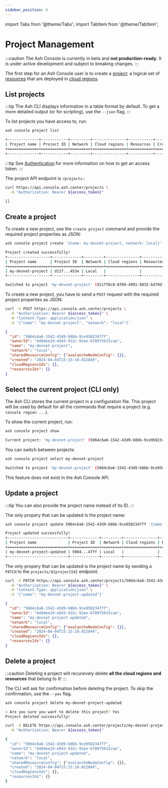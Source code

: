 ```yaml
---
sidebar_position: 4
---
```


import Tabs from '@theme/Tabs';
import TabItem from '@theme/TabItem';

# Project Management

:::caution
The Ash Console is currently in beta and **not production-ready**. It is under active development and subject to breaking changes.
:::

The first step for an Ash Console user is to create a [project](/docs/console/glossary#project): a logical set of [resources](/docs/console/glossary#resource) that are deployed in [cloud regions](/docs/console/glossary#cloud-region).

## List projects

<Tabs groupId="ash-console-client">
  <TabItem value="ash-cli" label="Using the Ash CLI" default>

:::tip
The Ash CLI displays information in a table format by default. To get a more detailed output (or for scripting), use the `--json` flag.
:::

To list projects you have access to, run:

```bash title="Command"
ash console project list
```

```bash title="Output"
+--------------+------------+---------+---------------+-----------+------------+
| Project name | Project ID | Network | Cloud regions | Resources | Created at |
+==============+============+=========+===============+===========+============+
+--------------+------------+---------+---------------+-----------+------------+
```

  </TabItem>
  <TabItem value="ash-api" label="Using the Ash Console API">

:::tip
See [Authentication](/docs/console/reference/authentication?ash-console-auth-client=ash-api) for more information on how to get an access token.
:::

The project API endpoint is `/projects`.:

```bash title="Command"
curl https://api.console.ash.center/projects \
  -H "Authorization: Bearer ${access_token}"
```

```bash title="Output"
[]
```

  </TabItem>
</Tabs>

## Create a project

<Tabs groupId="ash-console-client">
  <TabItem value="ash-cli" label="Using the Ash CLI" default>

To create a new project, use the `create project` command and provide the required project properties as JSON:

```bash title="Command"
ash console project create '{name: my-devnet-project, network: local}'
```

```bash title="Output"
Project created successfully!
+-------------------+-------------+---------+---------------+-----------+------------------+
| Project name      | Project ID  | Network | Cloud regions | Resources | Created at       |
+===================+=============+=========+===============+===========+==================+
| my-devnet-project | d11f...453e | Local   |               |           | 2024-04-04T15:04 |
+-------------------+-------------+---------+---------------+-----------+------------------+

Switched to project 'my-devnet-project' (d11ff0c8-8f09-4991-9832-bd79df9b453e)!
```

  </TabItem>
  <TabItem value="ash-api" label="Using the Ash Console API">

To create a new project, you have to send a `POST` request with the required project properties as JSON:

```bash title="Command"
curl -X POST https://api.console.ash.center/projects \
  -H "Authorization: Bearer ${access_token}" \
  -H "Content-Type: application/json" \
  -d '{"name": "my-devnet-project", "network": "local"}'
```

```json title="Output"
{
  "id": "5064c6a6-1542-43d9-b8bb-9ce9502347ff", 
  "ownerId": "4d4dee2d-e943-432c-91ee-678975615caa", 
  "name": "my-devnet-project", 
  "network": "local", 
  "sharedResourceConfig": {"avalancheNodeConfig": {}}, 
  "created": "2024-04-04T15:15:10.022849", 
  "cloudRegionsIds": {}, 
  "resourcesIds": {}
}
```

  </TabItem>
</Tabs>

## Select the current project (CLI only)

<Tabs groupId="ash-console-client">
  <TabItem value="ash-cli" label="Using the Ash CLI" default>

The Ash CLI stores the current project in a configuration file. This project will be used by default for all the commands that require a project (e.g. `console region ...`).

To show the current project, run:

```bash title="Command"
ash console project show
```

```bash title="Output"
Current project: 'my-devnet-project' (5064c6a6-1542-43d9-b8bb-9ce9502347ff)
```

You can switch between projects:

```bash title="Command"
ash console project select my-devnet-project
```

```bash title="Output"
Switched to project 'my-devnet-project' (5064c6a6-1542-43d9-b8bb-9ce9502347ff)!
```

  </TabItem>
  <TabItem value="ash-api" label="Using the Ash Console API">

This feature does not exist in the Ash Console API.

  </TabItem>
</Tabs>

## Update a project

:::tip
You can also provide the project name instead of its ID.
:::

<Tabs groupId="ash-console-client">
  <TabItem value="ash-cli" label="Using the Ash CLI" default>

The only propery that can be updated is the project name:

```bash title="Command"
ash console project update 5064c6a6-1542-43d9-b8bb-9ce9502347ff '{name: my-devnet-project-updated}'
```

```bash title="Output"
Project updated successfully!
+---------------------------+-------------+---------+---------------+-----------+------------------+
| Project name              | Project ID  | Network | Cloud regions | Resources | Created at       |
+===========================+=============+=========+===============+===========+==================+
| my-devnet-project-updated | 5064...47ff | Local   |               |           | 2024-04-04T15:15 |
+---------------------------+-------------+---------+---------------+-----------+------------------+
```

  </TabItem>
  <TabItem value="ash-api" label="Using the Ash Console API">

The only propery that can be updated is the project name by sending a `PATCH` to the `projects/${projectId}` endpoint:

```bash title="Command"
curl -X PATCH https://api.console.ash.center/projects/5064c6a6-1542-43d9-b8bb-9ce9502347ff \
  -H "Authorization: Bearer ${access_token}" \
  -H "Content-Type: application/json" \
  -d '{"name": "my-devnet-project-updated"}'
```

```json title="Output"
{
  "id": "5064c6a6-1542-43d9-b8bb-9ce9502347ff", 
  "ownerId": "4d4dee2d-e943-432c-91ee-678975615caa", 
  "name": "my-devnet-project-updated", 
  "network": "local", 
  "sharedResourceConfig": {"avalancheNodeConfig": {}}, 
  "created": "2024-04-04T15:15:10.022849", 
  "cloudRegionsIds": {}, 
  "resourcesIds": {}
}
```

  </TabItem>
</Tabs>

## Delete a project

:::caution
Deleting a project will recursively delete **all the cloud regions and resources** that belong to it!
:::

<Tabs groupId="ash-console-client">
  <TabItem value="ash-cli" label="Using the Ash CLI" default>

The CLI will ask for confirmation before deleting the project. To skip the confirmation, use the `--yes` flag.

```bash title="Command"
ash console project delete my-devnet-project-updated
```

```bash title="Output"
> Are you sure you want to delete this project? Yes
Project deleted successfully!
```

  </TabItem>
  <TabItem value="ash-api" label="Using the Ash Console API">

```bash title="Command"
curl -X DELETE https://api.console.ash.center/projects/my-devnet-project-updated \
  -H "Authorization: Bearer ${access_token}"
```

```bash title="Output"
{
  "id": "5064c6a6-1542-43d9-b8bb-9ce9502347ff", 
  "ownerId": "4d4dee2d-e943-432c-91ee-678975615caa", 
  "name": "my-devnet-project-updated", 
  "network": "local", 
  "sharedResourceConfig": {"avalancheNodeConfig": {}}, 
  "created": "2024-04-04T15:15:10.022849", 
  "cloudRegionsIds": {}, 
  "resourcesIds": {}
}
```

  </TabItem>
</Tabs>

